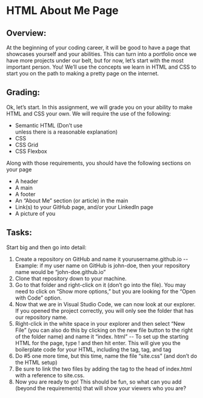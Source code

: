 # HTML About Me Page
## Overview: 
At the beginning of your coding career, it will be good to have a page that showcases yourself and your abilities. This can turn into a portfolio once we have more projects under our belt, but for now, let’s start with the most important person. You! We’ll use the concepts we learn in HTML and CSS to start you on the path to making a pretty page on the internet.

## Grading:
Ok, let’s start. In this assignment, we will grade you on your ability to make HTML and CSS your own. We will require the use of the following:
- Semantic HTML (Don’t use <div> unless there is a reasonable explanation)
- CSS
- CSS Grid
- CSS Flexbox

Along with those requirements, you should have the following sections on your page
- A header
- A main
- A footer
- An “About Me” section (or article) in the main
- Link(s) to your GitHub page, and/or your LinkedIn page
- A picture of you

## Tasks:
Start big and then go into detail:
1. Create a repository on GitHub and name it yourusername.github.io
-- Example: if my user name on GitHub is john-doe, then your repository name would be “john-doe.github.io”
2. Clone that repository down to your machine. 
3. Go to that folder and right-click on it (don’t go into the file). You may need to click on “Show more options,” but you are looking for the “Open with Code” option.
4. Now that we are in Visual Studio Code, we can now look at our explorer. If you opened the project correctly, you will only see the folder that has our repository name.
5. Right-click in the white space in your explorer and then select “New File” (you can also do this by clicking on the new file button to the right of the folder name) and name it “index. html”
-- To set up the starting HTML for the page, type ! and then hit enter. This will give you the boilerplate code for your HTML, including the <html> tag, <head> tag, and <body> tag
6. Do #5 one more time, but this time, name the file “site.css” (and don’t do the HTML setup)
7. Be sure to link the two files by adding the <link> tag to the head of index.html with a reference to site.css. 
8. Now you are ready to go! This should be fun, so what can you add (beyond the requirements) that will show your viewers who you are?
